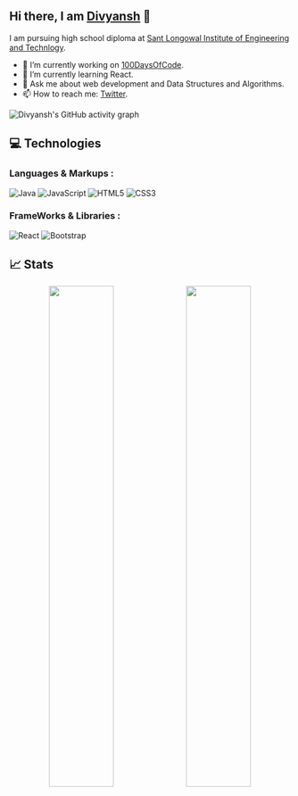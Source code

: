 ## Hi there, I am [Divyansh](https://divyanshraj.onrender.com/) 👋

I am pursuing high school diploma at [Sant Longowal Institute of Engineering and Technlogy](http://sliet.ac.in/). 
- 🔭 I’m currently working on [100DaysOfCode](https://github.com/divyanshraj0408/100daysofcode).
- 🌱 I’m currently learning React.
- 💬 Ask me about web development and Data Structures and Algorithms.
- 📫 How to reach me: [Twitter](https://twitter.com/divyanshraj04).

![Divyansh's GitHub activity graph](https://activity-graph.herokuapp.com/graph?username=divyanshraj0408&theme=xcode)

## 💻 Technologies

### Languages & Markups :
![Java](https://img.shields.io/badge/-java-E34A86?style=flat-square&logo=java)
![JavaScript](https://img.shields.io/badge/-JavaScript-black?style=flat-square&logo=javascript)
![HTML5](https://img.shields.io/badge/-HTML5-E34F26?style=flat-square&logo=html5&logoColor=white)
![CSS3](https://img.shields.io/badge/-CSS3-1572B6?style=flat-square&logo=css3)
### FrameWorks & Libraries : 
![React](https://img.shields.io/badge/-React-black?style=flat-square&logo=react)
![Bootstrap](https://img.shields.io/badge/-Bootstrap-563D7C?style=flat-square&logo=bootstrap)

## 📈 Stats
<p align="center">
	
  <img width="48%" src="https://github-readme-stats.vercel.app/api?username=divyanshraj0408&show_icons=true&theme=tokyonight" />
  <img width="48%" src="https://github-readme-streak-stats.herokuapp.com/?user=divyanshraj0408&theme=tokyonight" />
</p>
<!--
**divyanshraj0408/divyanshraj0408** is a ✨ _special_ ✨ repository because its `README.md` (this file) appears on your GitHub profile.

Here are some ideas to get you started:

- 🔭 I’m currently working on ...
- 🌱 I’m currently learning ...
- 👯 I’m looking to collaborate on ...
- 🤔 I’m looking for help with ...
- 💬 Ask me about ...
- 📫 How to reach me: ...
- 😄 Pronouns: ...
- ⚡ Fun fact: ...
-->
